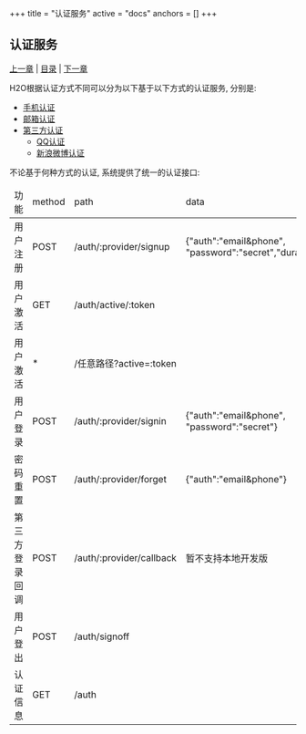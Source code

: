 +++
title = "认证服务"
active = "docs"
anchors = []
+++

认证服务
---

[上一章](/docs/h2o.md)  |  [目录](/docs/index.md)  |  [下一章](/docs/system.md)

H2O根据认证方式不同可以分为以下基于以下方式的认证服务, 分别是:

- 	[手机认证](/docs/auth-email.md)
- 	[邮箱认证](/docs/auth-mobile.md)
- 	[第三方认证](/docs/auth-third.md)
	- 	[QQ认证](/docs/auth-third.md#qq)
	- 	[新浪微博认证](/docs/auth-third.md#weibo)

不论基于何种方式的认证, 系统提供了统一的认证接口:

<table class="table table-hover">
<thead>
	<td>功能</td>
	<td>method</td>
	<td>path</td>
	<td>data</td>
</thead>
<tr>
	<td>用户注册</td>
	<td>POST</td>
	<td>/auth/:provider/signup</td>
	<td>{"auth":"email&phone",<br/> "password":"secret","duration":"2h"}</td>
</tr>
<tr>
	<td>用户激活</td>
	<td>GET</td>
	<td>/auth/active/:token</td>
	<td></td>
</tr>
<tr>
	<td>用户激活</td>
	<td>*</td>
	<td>/任意路径?active=:token</td>
	<td></td>
</tr>

<tr>
	<td>用户登录</td>
	<td>POST</td>
	<td>/auth/:provider/signin</td>
	<td>{"auth":"email&phone",<br/> "password":"secret"}</td>
</tr>
<tr>
	<td>密码重置</td>
	<td>POST</td>
	<td>/auth/:provider/forget</td>
	<td>{"auth":"email&phone"}</td>
</tr>
<tr>
	<td>第三方登录回调</td>
	<td>POST</td>
	<td>/auth/:provider/callback</td>
	<td>暂不支持本地开发版</td>
</tr>
<tr>
	<td>用户登出</td>
	<td>POST</td>
	<td>/auth/signoff</td>
	<td></td>
</tr>
<tr>
	<td>认证信息</td>
	<td>GET</td>
	<td>/auth</td>
	<td></td>
</tr>
</table>

